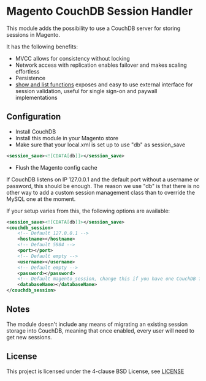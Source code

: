 Magento CouchDB Session Handler
==
This module adds the possibility to use a CouchDB server for storing sessions in Magento.

It has the following benefits:

* MVCC allows for consistency without locking
* Network access with replication enables failover and makes scaling effortless
* Persistence
* [show and list functions](http://wiki.apache.org/couchdb/Formatting_with_Show_and_List) exposes and easy to use external interface for session validation, useful for single sign-on and paywall implementations

Configuration
--
* Install CouchDB
* Install this module in your Magento store
* Make sure that your local.xml is set up to use "db" as session_save

```xml
<session_save><![CDATA[db]]></session_save>
```

* Flush the Magento config cache
	
If CouchDB listens on IP 127.0.0.1 and the default port without a username or password, this should be enough. The reason we use "db" is that there is no other way to add a custom session management class than to override the MySQL one at the moment.

If your setup varies from this, the following options are available:

```xml
<session_save><![CDATA[db]]></session_save>
<couchdb_session>
	<!-- Default 127.0.0.1 -->
    <hostname></hostname>
	<!-- Default 5984 -->
    <port></port>
	<!-- Default empty -->
    <username></username>
	<!-- Default empty -->
    <password></password>
	<!-- Default magento_session, change this if you have one CouchDB for multiple Magento stores -->
    <databaseName></databaseName>
</couchdb_session>
```

Notes
--
The module doesn't include any means of migrating an existing session storage into CouchDB, meaning that once enabled, every user will need to get new sessions.

License
--
This project is licensed under the 4-clause BSD License, see [LICENSE](https://github.com/madepeople/Made_CouchdbSession/blob/master/LICENSE)

